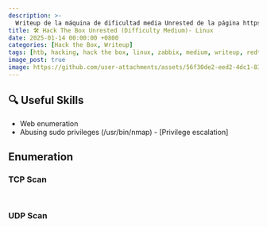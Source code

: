 ```yaml
---
description: >-
  Writeup de la máquina de dificultad media Unrested de la página https://hackthebox.eu
title: 🛠️ Hack The Box Unrested (Difficulty Medium)- Linux
date: 2025-01-14 00:00:00 +0800
categories: [Hack the Box, Writeup]
tags: [htb, hacking, hack the box, linux, zabbix, medium, writeup, redteam, pentesting]
image_post: true
image: https://github.com/user-attachments/assets/56f30de2-eed2-4dc1-83a9-68b49acab64a
---
```


## 🔍 Useful Skills

* Web enumeration
* Abusing sudo privileges (/usr/bin/nmap) - [Privilege escalation]

 ## Enumeration

 ### TCP Scan

 ```bash

```

```bash

```

 ### UDP Scan

 ```bash

```

